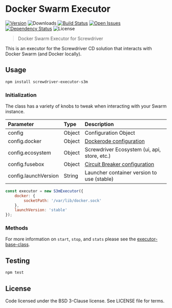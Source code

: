 # Docker Swarm Executor
[![Version][npm-image]][npm-url] ![Downloads][downloads-image] [![Build Status][status-image]][status-url] [![Open Issues][issues-image]][issues-url] [![Dependency Status][daviddm-image]][daviddm-url] ![License][license-image]

> Docker Swarm Executor for Screwdriver

This is an executor for the Screwdriver CD solution that interacts with Docker Swarm (and Docker locally).

## Usage

```bash
npm install screwdriver-executor-s3m
```

### Initialization

The class has a variety of knobs to tweak when interacting with your Swarm instance.

| Parameter        | Type  |  Description |
| :-------------   | :---- | :-------------|
| config        | Object | Configuration Object |
| config.docker | Object | [Dockerode configuration][dockerode] |
| config.ecosystem | Object | Screwdriver Ecosystem (ui, api, store, etc.) |
| config.fusebox | Object | [Circuit Breaker configuration][circuitbreaker] |
| config.launchVersion | String | Launcher container version to use (stable) |
```js
const executor = new S3mExecutor({
    docker: {
        socketPath: '/var/lib/docker.sock'
    },
    launchVersion: 'stable'
});
```

### Methods

For more information on `start`, `stop`, and `stats` please see the [executor-base-class].

## Testing

```bash
npm test
```

## License

Code licensed under the BSD 3-Clause license. See LICENSE file for terms.

[npm-image]: https://img.shields.io/npm/v/screwdriver-executor-s3m.svg
[npm-url]: https://npmjs.org/package/screwdriver-executor-s3m
[downloads-image]: https://img.shields.io/npm/dt/screwdriver-executor-s3m.svg
[license-image]: https://img.shields.io/npm/l/screwdriver-executor-s3m.svg
[issues-image]: https://img.shields.io/github/issues/screwdriver-cd/executor-s3m.svg
[issues-url]: https://github.com/screwdriver-cd/executor-s3m/issues
[status-image]: https://cd.screwdriver.cd/pipelines/3d10806f51927f28b4a690c8153499a277b29397/badge
[status-url]: https://cd.screwdriver.cd/pipelines/3d10806f51927f28b4a690c8153499a277b29397
[daviddm-image]: https://david-dm.org/screwdriver-cd/executor-s3m.svg?theme=shields.io
[daviddm-url]: https://david-dm.org/screwdriver-cd/executor-s3m
[dockerode]: https://www.npmjs.com/package/dockerode#getting-started
[circuitbreaker]: https://www.npmjs.com/package/circuit-fuses#constructor
[executor-base-class]: https://github.com/screwdriver-cd/executor-base
